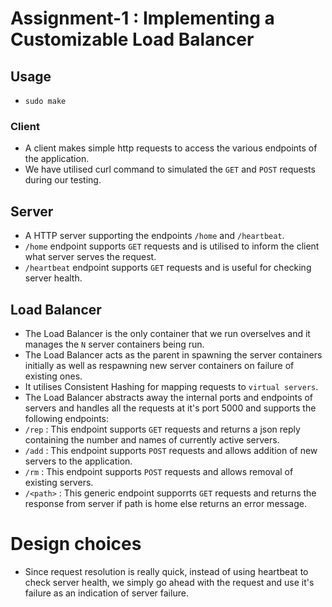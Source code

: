# Assignment-1 : Implementing a Customizable Load Balancer

## Usage
- `sudo make`

### Client
- A client makes simple http requests to access the various endpoints of the application.
- We have utilised curl command to simulated the `GET` and `POST` requests during our testing.

## Server
- A HTTP server supporting the endpoints `/home` and `/heartbeat`.
- `/home` endpoint supports `GET` requests and is utilised to inform the client what server serves the request.
- `/heartbeat`  endpoint supports `GET` requests and is useful for checking server health.

## Load Balancer
- The Load Balancer is the only container that we run overselves and it manages the `N` server containers being run.
- The Load Balancer acts as the parent in spawning the server containers initially as well as respawning new server containers on failure of existing ones.
- It utilises Consistent Hashing for mapping requests to `virtual servers`.
- The Load Balancer abstracts away the internal ports and endpoints of servers and handles all the requests at it's port 5000 and supports the following endpoints:
- `/rep` : This endpoint supports `GET` requests and returns a json reply containing the number and names of currently active servers.
- `/add` : This endpoint supports `POST` requests and allows addition of new servers to the application.
- `/rm` : This endpoint supports `POST` requests and allows removal of existing servers.
- `/<path>` : This generic endpoint supporrts `GET` requests and returns the response from server if path is home else returns an error message.

# Design choices 

- Since request resolution is really quick, instead of using heartbeat to check server health, we simply go ahead with the request and use it's failure as an indication of server failure. 
